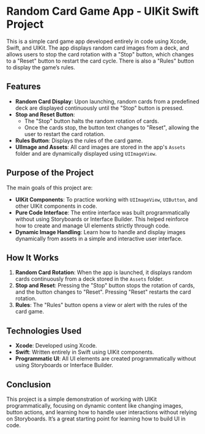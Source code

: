 # Random Card Game App - UIKit Swift Project

This is a simple card game app developed entirely in code using Xcode, Swift, and UIKit. The app displays random card images from a deck, and allows users to stop the card rotation with a "Stop" button, which changes to a "Reset" button to restart the card cycle. There is also a "Rules" button to display the game’s rules.

## Features

- **Random Card Display**: Upon launching, random cards from a predefined deck are displayed continuously until the "Stop" button is pressed.
- **Stop and Reset Button**: 
  - The "Stop" button halts the random rotation of cards.
  - Once the cards stop, the button text changes to "Reset", allowing the user to restart the card rotation.
- **Rules Button**: Displays the rules of the card game.
- **UIImage and Assets**: All card images are stored in the app's `Assets` folder and are dynamically displayed using `UIImageView`.
  
## Purpose of the Project

The main goals of this project are:

- **UIKit Components**: To practice working with `UIImageView`, `UIButton`, and other UIKit components in code.
- **Pure Code Interface**: The entire interface was built programmatically without using Storyboards or Interface Builder. This helped reinforce how to create and manage UI elements strictly through code.
- **Dynamic Image Handling**: Learn how to handle and display images dynamically from assets in a simple and interactive user interface.

## How It Works

1. **Random Card Rotation**: When the app is launched, it displays random cards continuously from a deck stored in the `Assets` folder.
2. **Stop and Reset**: Pressing the "Stop" button stops the rotation of cards, and the button changes to "Reset". Pressing "Reset" restarts the card rotation.
3. **Rules**: The "Rules" button opens a view or alert with the rules of the card game.
  
## Technologies Used

- **Xcode**: Developed using Xcode.
- **Swift**: Written entirely in Swift using UIKit components.
- **Programmatic UI**: All UI elements are created programmatically without using Storyboards or Interface Builder.

## Conclusion

This project is a simple demonstration of working with UIKit programmatically, focusing on dynamic content like changing images, button actions, and learning how to handle user interactions without relying on Storyboards. It’s a great starting point for learning how to build UI in code.
